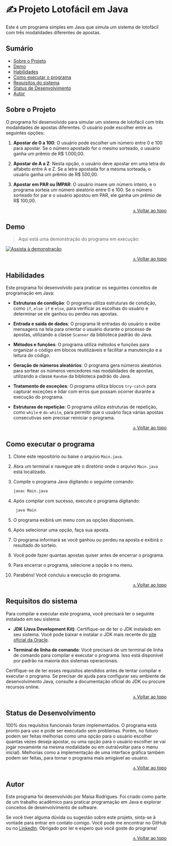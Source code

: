 # ✍ Projeto Lotofácil em Java
Este é um programa simples em Java que simula um sistema de lotofácil com três modalidades diferentes de apostas.

##  Sumário

- [Sobre o Projeto](#sobre-o-projeto)
- [Demo](#demo)
- [Habilidades](#habilidades)
- [Como executar o programa](#como-executar-o-programa)
- [Requisitos do sistema](#requisitos-do-sistema)
- [Status de Desenvolvimento](#status-de-desenvolvimento)
- [Autor](#autor)


## Sobre o Projeto  

O programa foi desenvolvido para simular um sistema de lotofácil com três modalidades de apostas diferentes. O usuário pode escolher entre as seguintes opções:

1. **Apostar de 0 a 100**: O usuário pode escolher um número entre 0 e 100 para apostar. Se o número apostado for o mesmo sorteado, o usuário ganha um prêmio de R$ 1.000,00.

2. **Apostar de A a Z**: Nesta opção, o usuário deve apostar em uma letra do alfabeto entre A e Z. Se a letra apostada for a mesma sorteada, o usuário ganha um prêmio de R$ 500,00.

3. **Apostar em PAR ou ÍMPAR**: O usuário insere um número inteiro, e o programa sorteia um número aleatório entre 0 e 100. Se o número sorteado for par e o usuário apostou em PAR, ele ganha um prêmio de R$ 100,00. 

<p align="right"><a href="#readme">🔝 Voltar ao topo</a></p>

## Demo

> Aqui está uma demonstração do programa em execução:

[![Assista à demonstração](https://img.youtube.com/vi/b4AgCrXL3oA/0.jpg)](https://youtu.be/b4AgCrXL3oA)

<p align="right"><a href="#readme">🔝 Voltar ao topo</a></p>

## Habilidades

Este programa foi desenvolvido para praticar os seguintes conceitos de programação em Java:

- **Estruturas de condição**: O programa utiliza estruturas de condição, como `if`, `else if` e `else`, para verificar as escolhas do usuário e determinar se ele ganhou ou perdeu nas apostas.

- **Entrada e saída de dados**: O programa lê entradas do usuário e exibe mensagens na tela para orientar o usuário durante o processo de apostas, utilizando a classe `Scanner` da biblioteca padrão do Java.

- **Métodos e funções**: O programa utiliza métodos e funções para organizar o código em blocos reutilizáveis e facilitar a manutenção e a leitura do código.

- **Geração de números aleatórios**: O programa gera números aleatórios para sortear os números vencedores nas modalidades de apostas, utilizando a classe `Random` da biblioteca padrão do Java.

- **Tratamento de exceções**: O programa utiliza blocos `try-catch` para capturar exceções e lidar com erros que possam ocorrer durante a execução do programa.

- **Estruturas de repetição**: O programa utiliza estruturas de repetição, como `while` e `do-while`, para permitir que o usuário faça várias apostas consecutivas sem precisar reiniciar o programa.

<p align="right"><a href="#readme">🔝 Voltar ao topo</a></p>

## Como executar o programa

1. Clone este repositório ou baixe o arquivo `Main.java`.

2. Abra um terminal e navegue até o diretório onde o arquivo `Main.java` está localizado.

3. Compile o programa Java digitando o seguinte comando:

   ```bash
   javac Main.java

4. Após compilar com sucesso, execute o programa digitando:

   ```bash
    java Main

5. O programa exibirá um menu com as opções disponíveis. 

6. Após selecionar uma opção, faça sua aposta.

7. O programa informará se você ganhou ou perdeu na aposta e exibirá o resultado do sorteio.

8. Você pode fazer quantas apostas quiser antes de encerrar o programa.

9. Para encerrar o programa, selecione a opção `0` no menu.

10. Parabéns! Você concluiu a execução do programa.

<p align="right"><a href="#readme">🔝 Voltar ao topo</a></p>

## Requisitos do sistema

Para compilar e executar este programa, você precisará ter o seguinte instalado em seu sistema:

- **JDK (Java Development Kit)**: Certifique-se de ter o JDK instalado em seu sistema. Você pode baixar e instalar o JDK mais recente do [site oficial da Oracle](https://www.oracle.com/java/technologies/javase-jdk15-downloads.html).

- **Terminal de linha de comando**: Você precisará de um terminal de linha de comando para compilar e executar o programa. Isso está disponível por padrão na maioria dos sistemas operacionais.

Certifique-se de ter esses requisitos atendidos antes de tentar compilar e executar o programa. Se precisar de ajuda para configurar seu ambiente de desenvolvimento Java, consulte a documentação oficial do JDK ou procure recursos online.

<p align="right"><a href="#readme">🔝 Voltar ao topo</a></p>

## Status de Desenvolvimento

100% dos requisitos funcionais foram implementados. O programa está pronto para uso e pode ser executado sem problemas.
Porém, no futuro podem ser feitas melhorias como uma opção para o usuário escolher quantas vezes deseja apostar, ou uma opção para o usuário escolher se vai jogar novamente na mesma modalidade ou em outra(voltar para o menu inicial). Melhorias como a implementação de uma interface gráfica também podem ser feitas, para tornar o programa mais amigável ao usuário.

<p align="right"><a href="#readme">🔝 Voltar ao topo</a></p>

## Autor

Este programa foi desenvolvido por Maisa Rodrigues. Foi criado como parte de um trabalho acadêmico para
praticar programação em Java e explorar conceitos de desenvolvimento de software. 

Se você tiver alguma dúvida ou sugestão sobre este projeto, sinta-se à vontade para entrar em contato comigo. Você pode me encontrar no GitHub ou no [LinkedIn](https://www.linkedin.com/in/maisa-rodrigues-674a2a218/). Obrigado por ler e espero que você goste do programa!
 
<p align="right"><a href="#readme">🔝 Voltar ao topo</a></p>
